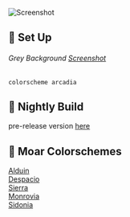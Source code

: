 ![Screenshot](https://cloud.githubusercontent.com/assets/11221489/26432517/1df7f2a4-40b1-11e7-8651-d4f882e5188f.png)

:space_invader: Set Up
------

###### Grey Background [Screenshot](https://cloud.githubusercontent.com/assets/11221489/26432517/1df7f2a4-40b1-11e7-8651-d4f882e5188f.png)

```VimL
colorscheme arcadia 
```
:crescent_moon: Nightly Build
----------------------------
pre-release version [here](https://github.com/AlessandroYorba/Arcadia/tree/nightly)

:octopus: Moar Colorschemes
-------
[Alduin](https://github.com/AlessandroYorba/Alduin)<br>
[Despacio](https://github.com/AlessandroYorba/Despacio)<br>
[Sierra](https://github.com/AlessandroYorba/Sierra)<br>
[Monrovia](https://github.com/AlessandroYorba/Monrovia)<br>
[Sidonia](https://github.com/AlessandroYorba/Sidonia)
